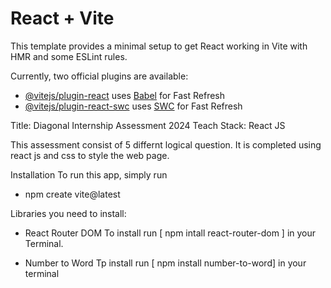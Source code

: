 # React + Vite

This template provides a minimal setup to get React working in Vite with HMR and some ESLint rules.

Currently, two official plugins are available:

- [@vitejs/plugin-react](https://github.com/vitejs/vite-plugin-react/blob/main/packages/plugin-react/README.md) uses [Babel](https://babeljs.io/) for Fast Refresh
- [@vitejs/plugin-react-swc](https://github.com/vitejs/vite-plugin-react-swc) uses [SWC](https://swc.rs/) for Fast Refresh



Title:  Diagonal Internship Assessment 2024
Teach Stack: React JS

This assessment consist of 5 differnt logical question. It is completed using react js and css to style the web page.

Installation
To run this app, simply run
- npm create vite@latest

Libraries you need to install:
- React Router DOM 
To install run  [ npm intall react-router-dom ] in your Terminal.

- Number to Word
Tp install run [ npm install number-to-word] in your terminal



